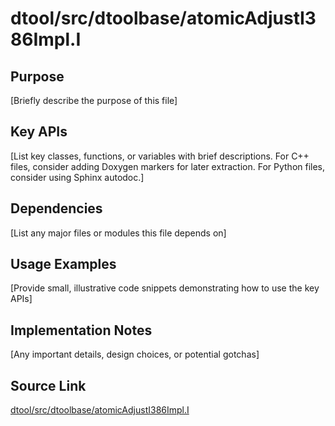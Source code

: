 # dtool/src/dtoolbase/atomicAdjustI386Impl.I

## Purpose
[Briefly describe the purpose of this file]

## Key APIs
[List key classes, functions, or variables with brief descriptions.
For C++ files, consider adding Doxygen markers for later extraction.
For Python files, consider using Sphinx autodoc.]

## Dependencies
[List any major files or modules this file depends on]

## Usage Examples
[Provide small, illustrative code snippets demonstrating how to use the key APIs]

## Implementation Notes
[Any important details, design choices, or potential gotchas]

## Source Link
[dtool/src/dtoolbase/atomicAdjustI386Impl.I](link_to_source_repository/dtool/src/dtoolbase/atomicAdjustI386Impl.I)
